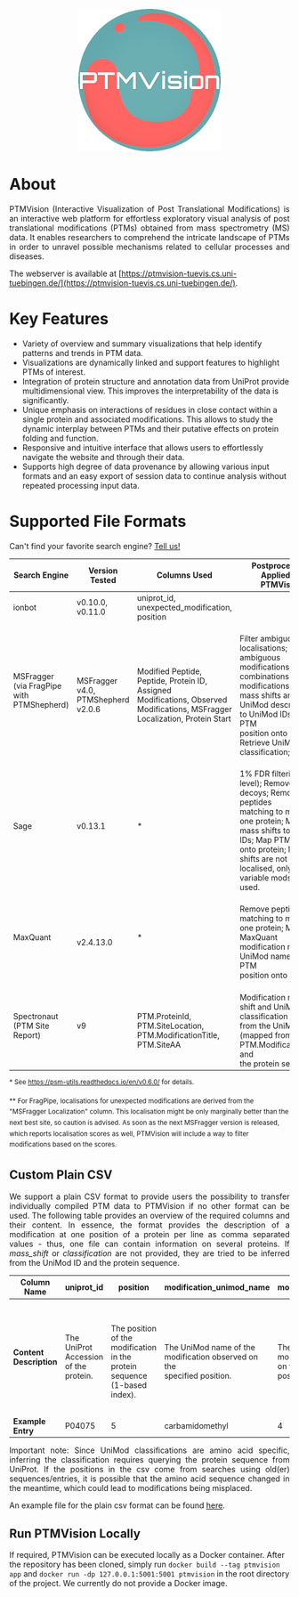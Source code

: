 <p align="center">
  <img width="256" height="256" src="https://github.com/Integrative-Transcriptomics/PTMVision/blob/main/app/ptmvision/static/resources/icon_full.png">
</p>

# About

<p align="justify">
PTMVision (Interactive Visualization of Post Translational Modifications) is an interactive web platform for effortless exploratory visual analysis of post translational modifications (PTMs) obtained from mass spectrometry (MS) data. It enables researchers to comprehend the intricate landscape of PTMs in order to unravel possible mechanisms related to cellular processes and diseases.
</p>

The webserver is available at [https://ptmvision-tuevis.cs.uni-tuebingen.de/](https://ptmvision-tuevis.cs.uni-tuebingen.de/).

# Key Features

- Variety of overview and summary visualizations that help identify patterns and trends in PTM data.
- Visualizations are dynamically linked and support features to highlight PTMs of interest.
- Integration of protein structure and annotation data from UniProt provide multidimensional view. This improves the interpretability of the data is significantly.
- Unique emphasis on interactions of residues in close contact within a single protein and associated modifications. This allows to study the dynamic interplay between PTMs and their putative effects on protein folding and function.
- Responsive and intuitive interface that allows users to effortlessly navigate the website and through their data.
- Supports high degree of data provenance by allowing various input formats and an easy export of session data to continue analysis without repeated processing input data.

# Supported File Formats

Can't find your favorite search engine? [Tell us!](https://github.com/Integrative-Transcriptomics/PTMVision/issues/new)

| **Search Engine**                         | **Version Tested**                              | **Columns Used**                                                                                                                              | **Postprocessing Applied by PTMVision**                                                                                                                                                                                                                |
| ----------------------------------------- | ----------------------------------------------- | --------------------------------------------------------------------------------------------------------------------------------------------- | ------------------------------------------------------------------------------------------------------------------------------------------------------------------------------------------------------------------------------------------------------ |
| ionbot                                    | v0.10.0, v0.11.0                                | uniprot_id, unexpected_modification, position                                                                                                 |                                                                                                                                                                                                                                                        |
| MSFragger (via FragPipe with PTMShepherd) | <br> MSFragger v4.0,<br> PTMShepherd v2.0.6<br> | <br> Modified Peptide, Peptide, Protein ID, Assigned<br> Modifications, Observed Modifications, MSFragger<br> Localization, Protein Start<br> | <br> Filter ambiguous localisations; Filter ambiguous<br> modifications; Filter combinations of modifications; Map<br> mass shifts and UniMod descriptions to UniMod IDs; Map PTM<br> position onto protein; Retrieve UniMod classification; \*\*.<br> |
| Sage                                      | v0.13.1                                         | \*                                                                                                                                            | <br> 1% FDR filtering (PSM level); Remove decoys; Remove peptides<br> matching to more than one protein; Map mass shifts to UniMod<br> IDs; Map PTM position onto protein; Mass shifts are not<br> localised, only variable mods are used.<br>         |
| MaxQuant                                  | <br> v2.4.13.0<br>                              | \*                                                                                                                                            | <br> Remove peptides matching to more than one protein; Map<br> MaxQuant modification names to UniMod names; Map PTM<br> position onto protein.<br>                                                                                                    |
| Spectronaut (PTM Site Report)             | v9                                              | <br> PTM.ProteinId, PTM.SiteLocation, PTM.ModificationTitle,<br> PTM.SiteAA<br>                                                               | <br> Modification mass shift and UniMod classification inferred<br> from the UniMod ID (mapped from PTM.ModificationTitle) and<br> the protein sequence.<br>                                                                                           |

<sup>\* See https://psm-utils.readthedocs.io/en/v0.6.0/ for details.</sup>

<sup>\*\* For FragPipe, localisations for unexpected modifications are derived from the "MSFragger Localization" column. This localisation might be only marginally better than the next best site, so caution is advised. As soon as the next MSFragger version is released, which reports localisation scores as well, PTMVision will include a way to filter modifications based on the scores.</sup>

## Custom Plain CSV

<p align="justify">
We support a plain CSV format to provide users the possibility to transfer individually compiled PTM data to PTMVision if no other format can be used. The following table provides an overview of the required columns and their content. In essence, the format provides the description of a modification at one position of a protein per line as comma separated values - thus, one file can contain information on several proteins. If <em>mass_shift</em> or <em>classification</em> are not provided, they are tried to be inferred from the UniMod ID and the protein sequence.
</p>

| **Column Name**         | **uniprot_id**                        | **position**                                                                           | **modification_unimod_name**                                                         | **modification_unimod_id**                                                         | **mass_shift (optional)**                                                                                            | **classification (optional)**                                                                                                                  |
| ----------------------- | ------------------------------------- | -------------------------------------------------------------------------------------- | ------------------------------------------------------------------------------------ | ---------------------------------------------------------------------------------- | -------------------------------------------------------------------------------------------------------------------- | ---------------------------------------------------------------------------------------------------------------------------------------------- |
| **Content Description** | The UniProt Accession of the protein. | <br> The position of the modification in the protein sequence<br> (1-based index).<br> | <br> The UniMod name of the modification observed on the<br> specified position.<br> | <br> The UniMod ID of the modification observed on the specified<br> position.<br> | <br> The mass shift of the modification in Dalton. This will be<br> inferred from the UniMod ID if not provided.<br> | <br> The UniMod classification of the modification. This will be<br> inferred from the UniMod ID and modified residue if not<br> provided.<br> |
| **Example Entry**       | P04075                                | 5                                                                                      | carbamidomethyl                                                                      | 4                                                                                  | 57.021464                                                                                                            | Artefact                                                                                                                                       |

<p align="justify">
Important note: Since UniMod classifications are amino acid specific, inferring the classification requires querying the protein sequence from UniProt. If the positions in the csv come from searches using old(er) sequences/entries, it is possible that the amino acid sequence changed in the meantime, which could lead to modifications being misplaced.
</p>

An example file for the plain csv format can be found [here](https://github.com/Integrative-Transcriptomics/PTMVision/blob/2b8dfcfb281150d4c634427ffc1d03d5873925fd/app/ptmvision/static/resources/ptmvision.plain-format.template.csv).

## Run PTMVision Locally

If required, PTMVision can be executed locally as a Docker container. After the repository has been cloned, simply run `docker build --tag ptmvision app` and `docker run -dp 127.0.0.1:5001:5001 ptmvision` in the root directory of the project. We currently do not provide a Docker image.
